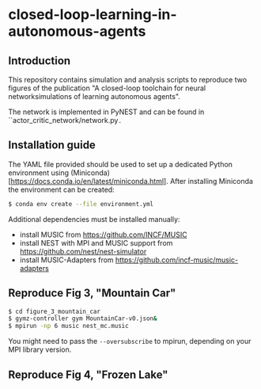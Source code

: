 # closed-loop-learning-in-autonomous-agents

## Introduction

This repository contains simulation and analysis scripts to reproduce two figures of the publication "A closed-loop toolchain for neural networksimulations of learning autonomous agents".

The network is implemented in PyNEST and can be found in ``actor_critic_network/network.py`.`

## Installation guide
The YAML file provided should be  used to set up a dedicated Python environment using (Miniconda)[https://docs.conda.io/en/latest/miniconda.html]. After installing Miniconda the environment can be created:
```bash
$ conda env create --file environment.yml
```
Additional dependencies must be installed manually:
- install MUSIC from https://github.com/INCF/MUSIC
- install NEST with MPI and MUSIC support from https://github.com/nest/nest-simulator
- install MUSIC-Adapters from https://github.com/incf-music/music-adapters

## Reproduce Fig 3, "Mountain Car"
```bash
$ cd figure_3_mountain_car
$ gymz-controller gym MountainCar-v0.json&
$ mpirun -np 6 music nest_mc.music
```
You might need to pass the `--oversubscribe` to mpirun, depending on your MPI library version.

## Reproduce Fig 4, "Frozen Lake"
